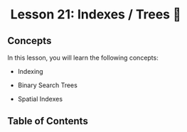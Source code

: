 # <i class="fas fa-book fa-fw"></i>  Lesson 21: Indexes / Trees 🌳

## Concepts

In this lesson, you will learn the following concepts:

- Indexing

- Binary Search Trees

- Spatial Indexes

## Table of Contents

```{tableofcontents}

```
